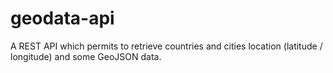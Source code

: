 # geodata-api

A REST API which permits to retrieve countries and cities location (latitude / longitude) and some GeoJSON data.
